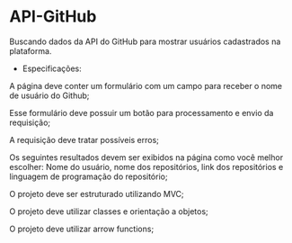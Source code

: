 # API-GitHub

Buscando dados da API do GitHub para mostrar usuários cadastrados na plataforma.

- Especificações:

A página deve conter um formulário com um campo para receber o nome de usuário do
Github;

Esse formulário deve possuir um botão para processamento e envio da requisição;

A requisição deve tratar possíveis erros;

Os seguintes resultados devem ser exibidos na página como você melhor escolher: Nome do
usuário, nome dos repositórios, link dos repositórios e linguagem de programação do
repositório;

O projeto deve ser estruturado utilizando MVC;

O projeto deve utilizar classes e orientação a objetos;

O projeto deve utilizar arrow functions;
